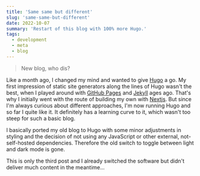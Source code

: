 ```yaml
---
title: 'Same same but different'
slug: 'same-same-but-different'
date: 2022-10-07
summary: 'Restart of this blog with 100% more Hugo.'
tags:
  - development
  - meta
  - blog
---
```


> New blog, who dis?

Like a month ago, I changed my mind and wanted to give [Hugo](https://gohugo.io/) a go. My first impression of static site generators along the lines of Hugo wasn't the best, when I played around with [GitHub Pages](https://pages.github.com/) and [Jekyll](https://jekyllrb.com/) ages ago. That's why I initially went with the route of building my own with [Nextjs](https://nextjs.org/). But since I'm always curious about different approaches, I'm now running Hugo and so far I quite like it. It definitely has a learning curve to it, which wasn't too steep for such a basic blog.

I basically ported my old blog to Hugo with some minor adjustments in styling and the decision of not using any JavaScript or other external, not-self-hosted dependencies. Therefore the old switch to toggle between light and dark mode is gone.

This is only the third post and I already switched the software but didn't deliver much content in the meantime...
